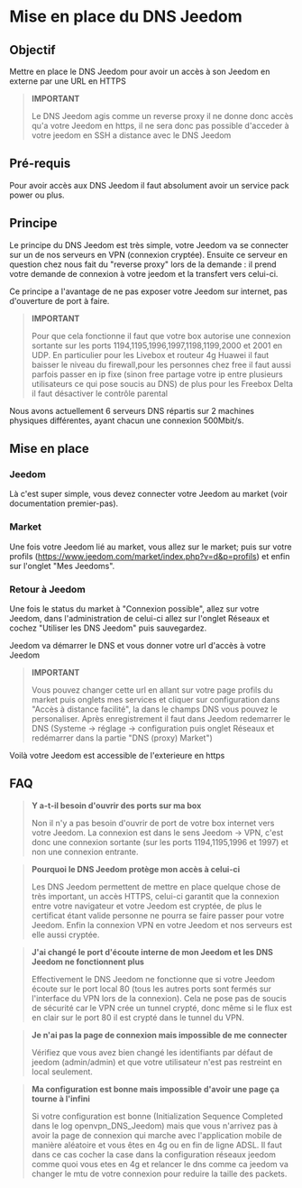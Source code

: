 # Mise en place du DNS Jeedom

## Objectif

Mettre en place le DNS Jeedom pour avoir un accès à son Jeedom en externe par une URL en HTTPS

> **IMPORTANT**
>
>Le DNS Jeedom agis comme un reverse proxy il ne donne donc accès qu'a votre Jeedom en https, il ne sera donc pas possible d'acceder à votre jeedom en SSH a distance avec le DNS Jeedom

## Pré-requis

Pour avoir accès aux DNS Jeedom il faut absolument avoir un service pack power ou plus.

## Principe

Le principe du DNS Jeedom est très simple, votre Jeedom va se connecter sur un de nos serveurs en VPN (connexion cryptée). Ensuite ce serveur en question chez nous fait du "reverse proxy" lors de la demande : il prend votre demande de connexion à votre jeedom et la transfert vers celui-ci.

Ce principe a l'avantage de ne pas exposer votre Jeedom sur internet, pas d'ouverture de port à faire.

> **IMPORTANT**
>
> Pour que cela fonctionne il faut que votre box autorise une connexion sortante sur les ports 1194,1195,1996,1997,1198,1199,2000 et 2001 en UDP. En particulier pour les Livebox et routeur 4g Huawei il faut baisser le niveau du firewall,pour les personnes chez free il faut aussi parfois passer en ip fixe (sinon free partage votre ip entre plusieurs utilisateurs ce qui pose soucis au DNS) de plus pour les Freebox Delta il faut désactiver le contrôle parental

Nous avons actuellement 6 serveurs DNS répartis sur 2 machines physiques différentes, ayant chacun une connexion 500Mbit/s. 

## Mise en place

### Jeedom

Là c'est super simple, vous devez connecter votre Jeedom au market (voir documentation premier-pas). 

### Market

Une fois votre Jeedom lié au market, vous allez sur le market; puis sur votre profils (https://www.jeedom.com/market/index.php?v=d&p=profils) et enfin sur l'onglet "Mes Jeedoms".

### Retour à Jeedom

Une fois le status du market à "Connexion possible", allez sur votre Jeedom, dans l'administration de celui-ci allez sur l'onglet Réseaux et cochez "Utiliser les DNS Jeedom" puis sauvegardez.

Jeedom va démarrer le DNS et vous donner votre url d'accès à votre Jeedom

> **IMPORTANT**
>
> Vous pouvez changer cette url en allant sur votre page profils du market puis onglets mes services et cliquer sur configuration dans "Accès à distance facilité", la dans le champs DNS vous pouvez le personaliser. Après enregistrement il faut dans Jeedom redemarrer le DNS (Systeme -> réglage -> configuration puis onglet Réseaux et redémarrer dans la partie "DNS (proxy) Market")

Voilà votre Jeedom est accessible de l'exterieure en https

## FAQ

> **Y a-t-il besoin d'ouvrir des ports sur ma box**
>
> Non il n'y a pas besoin d'ouvrir de port de votre box internet vers votre Jeedom. La connexion est dans le sens Jeedom -> VPN, c'est donc une connexion sortante (sur les ports 1194,1195,1996 et 1997) et non une connexion entrante.

> **Pourquoi le DNS Jeedom protège mon accès à celui-ci**
>
> Les DNS Jeedom permettent de mettre en place quelque chose de très important, un accès HTTPS, celui-ci garantit que la connexion entre votre navigateur et votre Jeedom est cryptée, de plus le certificat étant valide personne ne pourra se faire passer pour votre Jeedom. Enfin la connexion VPN en votre Jeedom et nos serveurs est elle aussi cryptée.

> **J'ai changé le port d'écoute interne de mon Jeedom et les DNS Jeedom ne fonctionnent plus**
>
> Effectivement le DNS Jeedom ne fonctionne que si votre Jeedom écoute sur le port local 80 (tous les autres ports sont fermés sur l'interface du VPN lors de la connexion). Cela ne pose pas de soucis de sécurité car le VPN crée un tunnel crypté, donc même si le flux est en clair sur le port 80 il est crypté dans le tunnel du VPN.

> **Je n'ai pas la page de connexion mais impossible de me connecter**
>
> Vérifiez que vous avez bien changé les identifiants par défaut de jeedom (admin/admin) et que votre utilisateur n'est pas restreint en local seulement.

> **Ma configuration est bonne mais impossible d'avoir une page ça tourne à l'infini**
>
> Si votre configuration est bonne (Initialization Sequence Completed dans le log openvpn_DNS_Jeedom) mais que vous n'arrivez pas à avoir la page de connexion qui marche avec l'application mobile de manière aléatoire et vous êtes en 4g ou en fin de ligne ADSL. Il faut dans ce cas cocher la case dans la configuration réseaux jeedom comme quoi vous etes en 4g et relancer le dns comme ca jeedom va changer le mtu de votre connexion pour reduire la taille des packets.
